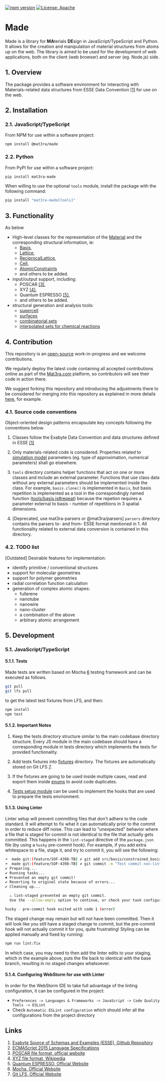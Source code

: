 [![npm version](https://badge.fury.io/js/%40mat3ra%2Fmade.svg)](https://badge.fury.io/js/%40mat3ra%2Fmade)
[![License: Apache](https://img.shields.io/badge/License-Apache-blue.svg)](https://www.apache.org/licenses/LICENSE-2.0)

# Made

Made is a library for **MA**terials **DE**sign in JavaScript/TypeScript and Python. It allows for the creation and manipulation of material structures from atoms up on the web. The library is aimed to be used for the development of web applications, both on the client (web browser) and server (eg. Node.js) side.

## 1. Overview

The package provides a software environment for interacting with Materials-related data structures from ESSE Data Convention [[1]](#links) for use on the web.

## 2. Installation

### 2.1. JavaScript/TypeScript

From NPM for use within a software project:

```bash
npm install @mat3ra/made

```

### 2.2. Python

From PyPI for use within a software project:

```bash
pip install mat3ra-made
```

When willing to use the optional `tools` module, install the package with the following command:

```bash
pip install "mat3ra-made[tools]"
```


## 3. Functionality

As below

- High-level classes for the representation of the [Material](src/material.js) and the corresponding structural information, ie:
    - [Basis](src/basis/basis.js),
    - [Lattice](src/lattice/lattice.js),
    - [ReciprocalLattice](src/lattice/reciprocal/lattice_reciprocal.js),
    - [Cell](src/cell/cell.js),
    - [AtomicConstraints](src/constraints/constraints.js)
    - and others to be added.
- input/output support, including:
    - POSCAR [[3]](#links),
    - XYZ [[4]](#links),
    - Quantum ESPRESSO [[5]](#links),
    - and others to be added.
- structural generation and analysis tools:
    - [supercell](src/tools/supercell.js)
    - [surfaces](src/tools/surface.js)
    - [combinatorial sets](src/parsers/xyz_combinatorial_basis.js)
    - [interpolated sets for chemical reactions](src/tools/basis.js)


## 4. Contribution

This repository is an [open-source](LICENSE.md) work-in-progress and we welcome contributions.

We regularly deploy the latest code containing all accepted contributions online as part of the [Mat3ra.com](https://mat3ra.com) platform, so contributors will see their code in action there.

We suggest forking this repository and introducing the adjustments there to be considered for merging into this repository as explained in more details [here](https://gist.github.com/Chaser324/ce0505fbed06b947d962), for example.

### 4.1. Source code conventions

Object-oriented design patterns encapsulate key concepts following the conventions below.

1. Classes follow the Exabyte Data Convention and data structures defined in ESSE [[1]](#links)

2. Only materials-related code is considered. Properties related to [simulation model](https://docs.exabyte.io/models/overview/) parameters (eg. type of approximation, numerical parameters) shall go elsewhere.

3. `tools` directory contains helper functions that act on one or more classes and include an external parameter. Functions that use class data without any external parameters should be implemented inside the class. For example, `basis.clone()` is implemented in `Basis`, but basis repetition is implemented as a tool in the correspondingly named function ([tools/basis.js#repeat](src/tools/basis.js)) because the repetion requires a parameter external to basis - number of repetitions in 3 spatial dimensions.

4. [Deprecated, use mat3ra-parsers or @mat3ra/parsers] `parsers` directory contains the parsers to- and from- ESSE format mentioned in 1. All functionality related to external data conversion is contained in this directory.


### 4.2. TODO list

[Outdated] Desirable features for implementation:

- identify primitive / conventional structures
- support for molecular geometries
- support for polymer geometries
- radial correlation function calculation
- generation of complex atomic shapes:
    - fullerene
    - nanotube
    - nanowire
    - nano-cluster
    - a combination of the above
    - arbitrary atomic arrangement

## 5. Development

### 5.1. JavaScript/TypeScript

#### 5.1.1. Tests

Made tests are written based on Mocha [6](#links) testing framework and can be executed as follows.

```bash
git pull
git lfs pull
```
to get the latest test fixtures from LFS, and then:

```bash
npm install
npm test
```

#### 5.1.2. Important Notes

1. Keep the tests directory structure similar to the main codebase directory structure. Every JS module in the main codebase should have a corresponding module in tests directory which implements the tests for provided functionality.

2. Add tests fixtures into [fixtures](./tests/fixtures) directory. The fixtures are automatically stored on Git LFS [7](#links).

3. If the fixtures are going to be used inside multiple cases, read and export them inside [enums](./tests/enums.js) to avoid code duplicates.

4. [Tests setup module](./tests/setup.js) can be used to implement the hooks that are used to prepare the tests environment.

#### 5.1.3. Using Linter

Linter setup will prevent committing files that don't adhere to the code standard. It will
attempt to fix what it can automatically prior to the commit in order to reduce diff noise. This can lead to "unexpected" behavior where a
file that is staged for commit is not identical to the file that actually gets committed. This happens
in the `lint-staged` directive of the `package.json` file (by using a `husky` pre-commit hook). For example,
if you add extra whitespace to a file, stage it, and try to commit it, you will see the following:

```bash
➜  made git:(feature/SOF-4398-TB) ✗ git add src/basis/constrained_basis.js
➜  made git:(feature/SOF-4398-TB) ✗ git commit -m "Test commit non-linted code"
✔ Preparing...
✔ Running tasks...
✖ Prevented an empty git commit!
✔ Reverting to original state because of errors...
✔ Cleaning up...

  ⚠ lint-staged prevented an empty git commit.
  Use the --allow-empty option to continue, or check your task configuration

husky - pre-commit hook exited with code 1 (error)
```

The staged change may remain but will not have been committed. Then it will look like you still have a staged
change to commit, but the pre-commit hook will not actually commit it for you, quite frustrating! Styling can
be applied manually and fixed by running:

```bash
npm run lint:fix
```

In which case, you may need to then add the linter edits to your staging, which in the example above, puts the
file back to identical with the base branch, resulting in no staged changes whatsoever.

#### 5.1.4. Configuring WebStorm for use with Linter

In order for the WebStorm IDE to take full advantage of the linting configuration, it can be configured in the project:

- `Preferences -> Languages & Frameworks -> JavaScript -> Code Quality Tools -> ESLint`
- Check `Automatic ESLint configuration` which should infer all the configurations from the project directory

## Links

1. [Exabyte Source of Schemas and Examples (ESSE), Github Repository](https://github.com/exabyte-io/exabyte-esse)
2. [ECMAScript 2015 Language Specifications](https://www.ecma-international.org/ecma-262/6.0/)
3. [POSCAR file format, official website](https://cms.mpi.univie.ac.at/vasp/guide/node59.html)
4. [XYZ file format, Wikipedia](https://en.wikipedia.org/wiki/XYZ_file_format)
5. [Quantum ESPRESSO, Official Website](https://www.quantum-espresso.org/)
6. [Mocha, Official Website](https://mochajs.org/)
7. [Git LFS, Official Website](https://git-lfs.github.com/)
